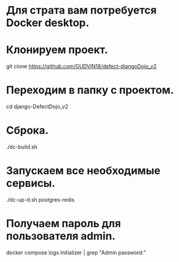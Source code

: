 # Для страта вам потребуется Docker desktop.

# Клонируем проект.
git clone https://github.com/GUDVIN18/defect-djangoDojo_v2

# Переходим в папку с проектом.
cd django-DefectDojo_v2

# Сброка.
./dc-build.sh
# Запускаем все необходимые сервисы.
./dc-up-d.sh postgres-redis

# Получаем пароль для пользователя admin.
docker compose logs initializer | grep "Admin password:"
